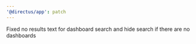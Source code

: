 ```yaml
---
'@directus/app': patch
---
```


Fixed no results text for dashboard search and hide search if there are no dashboards

